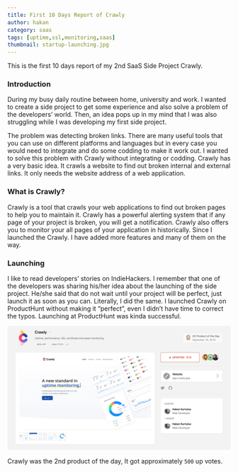 ```yaml
---
title: First 10 Days Report of Crawly
author: hakan
category: saas
tags: [uptime,ssl,monitoring,saas]
thumbnail: startup-launching.jpg
---
```


This is the first 10 days report of my 2nd SaaS Side Project Crawly.
<!--more-->

### Introduction
During my busy daily routine between home, university and work. I wanted to create a side project to get some
experience and also solve a problem of the developers’ world. Then, an idea pops up in my mind that I was also
struggling while I was developing my first side project. 

The problem was detecting broken links. There are many useful tools that you can use on different platforms and
languages but in every case you would need to integrate and do some codding to make it work out. I wanted to solve
this problem with Crawly without integrating or codding. Crawly has a very basic idea. It crawls a website to find
out broken internal and external links. It only needs the website address of a web application.

### What is Crawly?
Crawly is a tool that crawls your web applications to find out broken pages to help you to maintain it. Crawly has a
powerful alerting system that if any page of your project is broken, you will get a notification. Crawly also offers
you to monitor your all pages of your application in historically. Since I launched the Crawly. I have added more
features and many of them on the way.

### Launching
I like to read developers’ stories on IndieHackers. I remember that one of the developers was sharing his/her idea
about the launching of the side project. He/she said that do not wait until your project will be perfect, just launch
it as soon as you can. Literally, I did the same. I launched Crawly on ProductHunt without making it “perfect”, even
I didn’t have time to correct the typos. Launching at ProductHunt was kinda successful. 

![image](/public/img/screen-12.png "Producthunt Screen")

Crawly was the 2nd product of the day, It got approximately `500` up votes.

